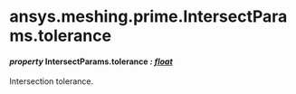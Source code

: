 <a id="ansys-meshing-prime-intersectparams-tolerance"></a>

# ansys.meshing.prime.IntersectParams.tolerance

<a id="ansys.meshing.prime.IntersectParams.tolerance"></a>

#### *property* IntersectParams.tolerance *: [float](https://docs.python.org/3.11/library/functions.html#float)*

Intersection tolerance.

<!-- !! processed by numpydoc !! -->
